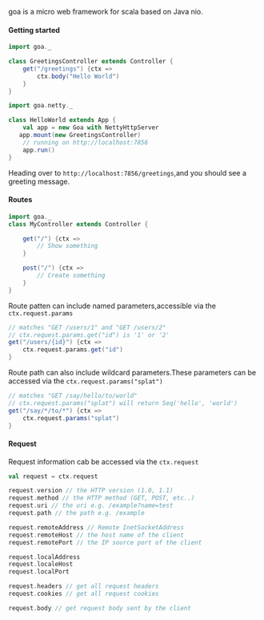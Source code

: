 goa is a micro web framework for scala based on Java nio.

#### Getting started
```scala
import goa._

class GreetingsController extends Controller {
    get("/greetings") {ctx =>
        ctx.body("Hello World")
    }
}

import goa.netty._

class HelloWorld extends App {
    val app = new Goa with NettyHttpServer
   app.mount(new GreetingsController)
    // running on http://localhost:7856
    app.run()
}
```
Heading over to `http://localhost:7856/greetings`,and you should see a greeting message. 

#### Routes

```scala
import goa._
class MyController extends Controller {

    get("/") {ctx =>
        // Show something
    }

    post("/") {ctx =>
        // Create something
    }
}
```

Route patten can include named parameters,accessible via the `ctx.request.params`
```scala
// matches "GET /users/1" and "GET /users/2"
// ctx.request.params.get("id") is '1' or '2'
get("/users/{id}") {ctx =>
    ctx.request.params.get("id")
}
```

Route path can also include wildcard parameters.These parameters can be accessed via the `ctx.request.params("splat")`
```scala
// matches "GET /say/hello/to/world"
// ctx.request.params("splat") will return Seq('hello', 'world')
get("/say/*/to/*") {ctx =>
    ctx.request.params("splat")
}
```

#### Request
Request information cab be accessed via the `ctx.request`
```scala
val request = ctx.request

request.version // the HTTP version (1.0, 1.1)
request.method // the HTTP method (GET, POST, etc..)
request.uri // the uri e.g. /example?name=test
request.path // the path e.g. /example

request.remoteAddress // Remote InetSocketAddress
request.remoteHost // the host name of the client
request.remotePort // the IP source port of the client

request.localAddress
request.localeHost
request.localPort

request.headers // get all request headers
request.cookies // get all request cookies

request.body // get request body sent by the client

```
